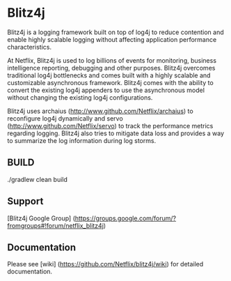 Blitz4j
=====

Blitz4j is a logging framework built on top of log4j to reduce contention and enable highly scalable logging without affecting application performance characteristics. 

At Netflix, Blitz4j is used to log billions of events for monitoring, business intelligence reporting, debugging and other purposes. Blitz4j overcomes traditional log4j
bottlenecks and comes built with a highly scalable and customizable asynchronous framework. Blitz4j comes with the ability to convert the existing log4j appenders to use
the asynchronous model without changing the existing log4j configurations.

Blitz4j uses archaius (http://www.github.com/Netflix/archaius) to reconfigure log4j dynamically and servo (http://www.github.com/Netflix/servo) to track the performance metrics
regarding logging. Blitz4j also tries to mitigate data loss and provides a way to summarize the log information during log storms.


BUILD
-------

./gradlew clean build



Support
----------
[Blitz4j Google Group] (https://groups.google.com/forum/?fromgroups#!forum/netflix_blitz4j)


Documentation
--------------
Please see [wiki] (https://github.com/Netflix/blitz4j/wiki) for detailed documentation.
